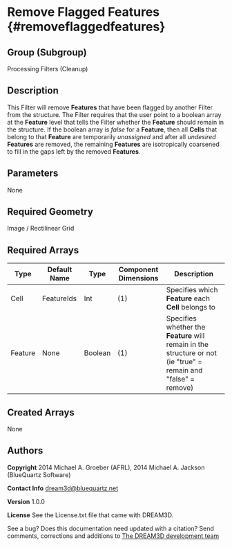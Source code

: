 Remove Flagged Features {#removeflaggedfeatures}
=============

## Group (Subgroup) ##
Processing Filters (Cleanup)

## Description ##
This Filter will remove **Features** that have been flagged by another Filter from the structure.  The Filter requires that the user point to a boolean array at the **Feature** level that tells the Filter whether the **Feature** should remain in the structure.  If the boolean array is *false* for a **Feature**, then all **Cells** that belong to that **Feature** are temporarily *unassigned* and after all *undesired* **Features** are removed, the remaining **Features** are isotropically coarsened to fill in the gaps left by the removed **Features**.

## Parameters ##
None

## Required Geometry ##
Image / Rectilinear Grid

## Required Arrays ##
| Type | Default Name | Type | Component Dimensions | Description |
|------|--------------|-------------|---------|-----|
| Cell | FeatureIds | Int | (1) | Specifies which **Feature** each **Cell** belongs to |
| Feature | None | Boolean | (1) | Specifies whether the **Feature** will remain in the structure or not (ie "true" = remain and "false" = remove) |

## Created Arrays ##
None

## Authors ##
**Copyright** 2014 Michael A. Groeber (AFRL), 2014 Michael A. Jackson (BlueQuartz Software)

**Contact Info** dream3d@bluequartz.net

**Version** 1.0.0

**License**  See the License.txt file that came with DREAM3D.




See a bug? Does this documentation need updated with a citation? Send comments, corrections and additions to [The DREAM3D development team](mailto:dream3d@bluequartz.net?subject=Documentation%20Correction)
